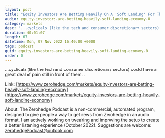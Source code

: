 ```yaml
---
layout: post
title: "Equity Investors Are Betting Heavily On A 'Soft Landing' For The Economy"
audio: equity-investors-are-betting-heavily-soft-landing-economy-0
category: markets
desc: "...cyclicals (like the tech and consumer discretionary sectors) could have a great deal of pain still in front of them..."
duration: 00:01:07
length: 67
datetime: Mon, 07 Nov 2022 16:40:00 +0000
tags: podcast
guid: equity-investors-are-betting-heavily-soft-landing-economy-0
order: 0
---
```

...cyclicals (like the tech and consumer discretionary sectors) could have a great deal of pain still in front of them...

Link: [https://www.zerohedge.com/markets/equity-investors-are-betting-heavily-soft-landing-economy](https://www.zerohedge.com/markets/equity-investors-are-betting-heavily-soft-landing-economy)

About: The Zerohedge Podcast is a non-commercial, automated program, designed to give people a way to get news from Zerohedge in an audio format.  I am actively working on tweaking and improving the setup to create a better listening experience (October 2022).  Suggestions are welcome: [zerohedgePodcast@outlook.com](mailto:zerohedgePodcast@outlook.com)